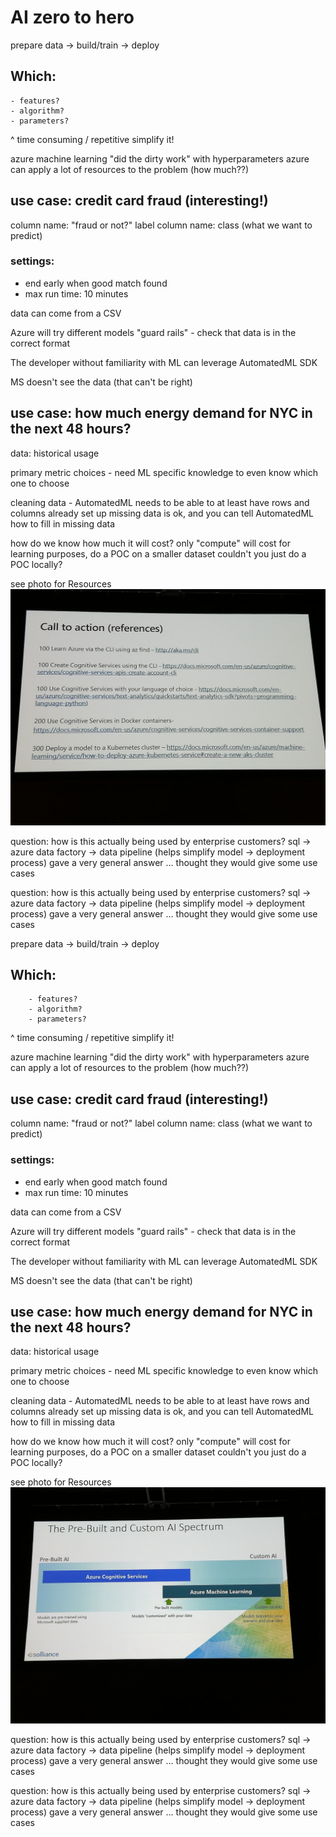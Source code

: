 # AI zero to hero
prepare data -> build/train -> deploy

## Which:
	- features?
	- algorithm?
	- parameters?
^ time consuming / repetitive
simplify it!

azure machine learning "did the dirty work" with hyperparameters
	azure can apply a lot of resources to the problem (how much??)

## use case: credit card fraud (interesting!)
column name: "fraud or not?"
label column name: class (what we want to predict)
### settings: 
- end early when good match found
- max run time: 10 minutes

data can come from a CSV

Azure will try different models
"guard rails" - check that data is in the correct format

The developer without familiarity with ML can leverage AutomatedML SDK

MS doesn't see the data (that can't be right)

## use case: how much energy demand for NYC in the next 48 hours?
data: historical usage

primary metric choices - need ML specific knowledge to even know which one to choose

cleaning data - AutomatedML needs to be able to at least have rows and columns already set up
	missing data is ok, and you can tell AutomatedML how to fill in missing data

how do we know how much it will cost?
	only "compute" will cost
	for learning purposes, do a POC on a smaller dataset
		couldn't you just do a POC locally?

see photo for Resources
![Resources](references.jpg)

question: how is this actually being used by enterprise customers?
sql -> azure data factory -> data pipeline (helps simplify model -> deployment process)
	gave a very general answer ... thought they would give some use cases


question: how is this actually being used by enterprise customers?
sql -> azure data factory -> data pipeline (helps simplify model -> deployment process)
	gave a very general answer ... thought they would give some use cases


prepare data -> build/train -> deploy

## Which:
        - features?
        - algorithm?
        - parameters?
^ time consuming / repetitive
simplify it!

azure machine learning "did the dirty work" with hyperparameters
        azure can apply a lot of resources to the problem (how much??)

## use case: credit card fraud (interesting!)
column name: "fraud or not?"
label column name: class (what we want to predict)
### settings:
- end early when good match found
- max run time: 10 minutes

data can come from a CSV

Azure will try different models
"guard rails" - check that data is in the correct format

The developer without familiarity with ML can leverage AutomatedML SDK

MS doesn't see the data (that can't be right)

## use case: how much energy demand for NYC in the next 48 hours?
data: historical usage

primary metric choices - need ML specific knowledge to even know which one to choose

cleaning data - AutomatedML needs to be able to at least have rows and columns already set up
        missing data is ok, and you can tell AutomatedML how to fill in missing data

how do we know how much it will cost?
        only "compute" will cost
        for learning purposes, do a POC on a smaller dataset
                couldn't you just do a POC locally?

see photo for Resources
![Resources](ai-spectrum.jpg)

question: how is this actually being used by enterprise customers?
sql -> azure data factory -> data pipeline (helps simplify model -> deployment process)
        gave a very general answer ... thought they would give some use cases


question: how is this actually being used by enterprise customers?
sql -> azure data factory -> data pipeline (helps simplify model -> deployment process)
        gave a very general answer ... thought they would give some use cases

 

